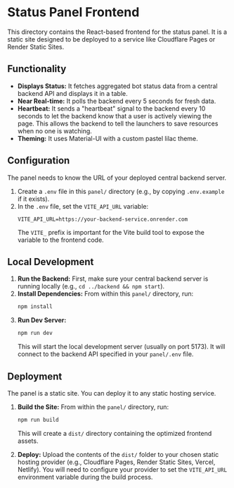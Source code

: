 # Status Panel Frontend

This directory contains the React-based frontend for the status panel. It is a static site designed to be deployed to a service like Cloudflare Pages or Render Static Sites.

## Functionality

- **Displays Status:** It fetches aggregated bot status data from a central backend API and displays it in a table.
- **Near Real-time:** It polls the backend every 5 seconds for fresh data.
- **Heartbeat:** It sends a "heartbeat" signal to the backend every 10 seconds to let the backend know that a user is actively viewing the page. This allows the backend to tell the launchers to save resources when no one is watching.
- **Theming:** It uses Material-UI with a custom pastel lilac theme.

## Configuration

The panel needs to know the URL of your deployed central backend server.

1.  Create a `.env` file in this `panel/` directory (e.g., by copying `.env.example` if it exists).
2.  In the `.env` file, set the `VITE_API_URL` variable:
    ```
    VITE_API_URL=https://your-backend-service.onrender.com
    ```
    The `VITE_` prefix is important for the Vite build tool to expose the variable to the frontend code.

## Local Development

1.  **Run the Backend:** First, make sure your central backend server is running locally (e.g., `cd ../backend && npm start`).
2.  **Install Dependencies:** From within this `panel/` directory, run:
    ```sh
    npm install
    ```
3.  **Run Dev Server:**
    ```sh
    npm run dev
    ```
    This will start the local development server (usually on port 5173). It will connect to the backend API specified in your `panel/.env` file.

## Deployment

The panel is a static site. You can deploy it to any static hosting service.

1.  **Build the Site:**
    From within the `panel/` directory, run:
    ```sh
    npm run build
    ```
    This will create a `dist/` directory containing the optimized frontend assets.

2.  **Deploy:**
    Upload the contents of the `dist/` folder to your chosen static hosting provider (e.g., Cloudflare Pages, Render Static Sites, Vercel, Netlify). You will need to configure your provider to set the `VITE_API_URL` environment variable during the build process.
